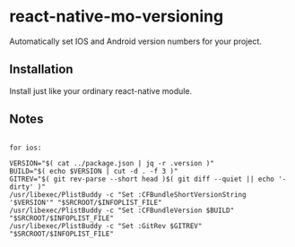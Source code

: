 # react-native-mo-versioning

Automatically set IOS and Android version numbers for your project.

## Installation

Install just like your ordinary react-native module.

## Notes

```

for ios:

VERSION="$( cat ../package.json | jq -r .version )"
BUILD="$( echo $VERSION | cut -d . -f 3 )"
GITREV="$( git rev-parse --short head )$( git diff --quiet || echo '-dirty' )"
/usr/libexec/PlistBuddy -c "Set :CFBundleShortVersionString '$VERSION'" "$SRCROOT/$INFOPLIST_FILE"
/usr/libexec/PlistBuddy -c "Set :CFBundleVersion $BUILD" "$SRCROOT/$INFOPLIST_FILE"
/usr/libexec/PlistBuddy -c "Set :GitRev $GITREV" "$SRCROOT/$INFOPLIST_FILE"



```
